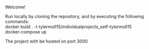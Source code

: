 Welcome!  

Run locally by cloning the repository, and by executing the following commands:  
  docker build . -t tylermoll15/individualprojects_setf-tylermoll15  
  docker-compose up  
  
The project with be hosted on port 3000  
